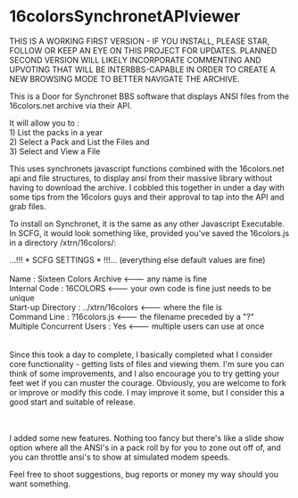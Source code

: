 # 16colorsSynchronetAPIviewer
THIS IS A WORKING FIRST VERSION - IF YOU INSTALL, PLEASE STAR, FOLLOW OR KEEP AN EYE ON THIS PROJECT FOR UPDATES.  PLANNED SECOND VERSION WILL LIKELY INCORPORATE COMMENTING AND UPVOTING THAT WILL BE INTERBBS-CAPABLE IN ORDER TO CREATE A NEW BROWSING MODE TO BETTER NAVIGATE THE ARCHIVE.

This is a Door for Synchronet BBS software that displays ANSI files from the 16colors.net archive via their API.

It will allow you to : <br>1) List the packs in a year <br>2) Select a Pack and List the Files and<br> 3) Select and View a File

This uses synchronets javascript functions combined with the 16colors.net api and file structures, to display ansi from their massive library without having to download the archive.  I cobbled this together in under a day with some tips from the 16colors guys and their approval to tap into the API and grab files.  

To install on Synchronet, it is the same as any other Javascript Executable.  In SCFG, it would look something like, provided you've saved the 16colors.js in a directory /xtrn/16colors/:

...!!! * SCFG SETTINGS * !!!... (everything else default values are fine)<br><br>
Name       :                Sixteen Colors Archive       <--- any name is fine<br>
Internal Code      :        16COLORS                     <--- your own code is fine just needs to be unique<br>
Start-up Directory    :     ../xtrn/16colors             <--- where the file is<br>
Command Line          :     ?16colors.js                 <--- the filename preceded by a "?"<br>
Multiple Concurrent Users : Yes                          <--- multiple users can use at once<br>
<br><br>
Since this took a day to complete, I basically completed what I consider core functionality - getting lists of files and viewing them.  I'm sure you can think of some improvements, and I also encourage you to try getting your feet wet if you can muster the courage.  Obviously, you are welcome to fork or improve or modify this code. I may improve it some, but I consider this a good start and suitable of release.  

<br><br>
I added some new features.  Nothing too fancy but there's like a slide show option where all the ANSI's in a pack roll by for you to zone out off of, and you can throttle ansi's to show at simulated modem speeds.


 Feel free to shoot suggestions, bug reports or money my way should you want something.
